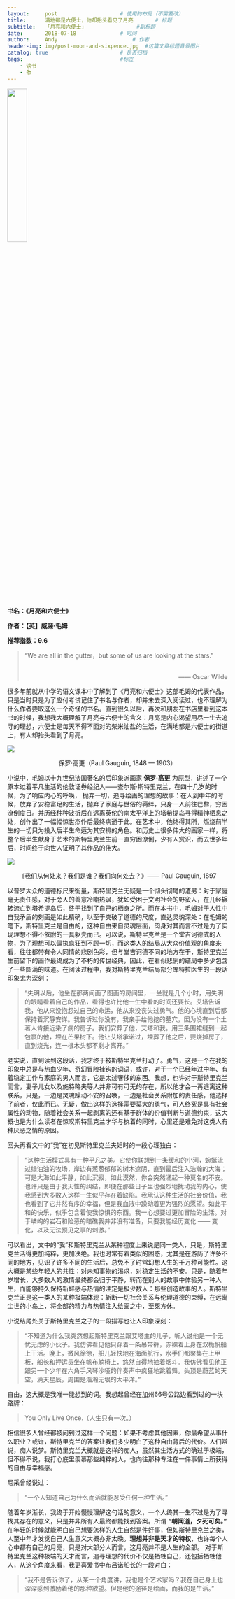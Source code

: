 ```yaml
---
layout:     post   				    # 使用的布局（不需要改）
title:      满地都是六便士，他却抬头看见了月亮   	# 标题 
subtitle:   「月亮和六便士」                #副标题
date:       2018-07-18 				# 时间
author:     Andy 						# 作者
header-img: img/post-moon-and-sixpence.jpg 	#这篇文章标题背景图片
catalog: true 						# 是否归档
tags:								#标签
    - 读书
    - 📚
---
```


<img src="http://andy-blog.oss-cn-beijing.aliyuncs.com/blog/2020-02-12-222.jpg" width="30%">

**书名：《月亮和六便士》**  

**作者：【英】威廉·毛姆**  
  
**推荐指数：9.6**

>“We are all in the gutter，but some of us are looking at the stars.”  
><br>  
><p align="right"> —— Oscar Wilde</p>

很多年前就从中学的语文课本中了解到了《月亮和六便士》这部毛姆的代表作品，只是当时只是为了应付考试记住了书名与作者，却并未去深入阅读过，也不理解为什么作者要取这么一个奇怪的书名。直到很久以后，再次和朋友在书店里看到这本书的时候，我想我大概理解了月亮与六便士的含义：月亮是内心渴望用尽一生去追寻的理想，六便士是每天不得不面对的柴米油盐的生活，在满地都是六便士的街道上，有人却抬头看到了月亮。

<img src="http://andy-blog.oss-cn-beijing.aliyuncs.com/blog/2020-02-12-4338.jpg">

<p align="center">保罗·高更（Paul Gauguin, 1848 — 1903）</p>

小说中，毛姆以十九世纪法国著名的后印象派画家 **保罗·高更** 为原型，讲述了一个原本过着平凡生活的伦敦证券经纪人——查尔斯·斯特里克兰，在四十几岁的时候，为了响应内心的呼唤， 抛弃一切，追寻绘画的理想的故事：在人到中年的时候，放弃了安稳富足的生活，抛弃了家庭与世俗的羁绊，只身一人前往巴黎，穷困潦倒度日。并历经种种波折后在远离英伦的南太平洋上的塔希提岛寻得精神栖息之处，创作出了一幅幅惊世杰作后最终病逝于此。在艺术中，他终得其所，燃烧前半生的一切只为投入后半生命运为其安排的角色。和历史上很多伟大的画家一样，将整个后半生献身于艺术的斯特里克兰生前一直穷困潦倒，少有人赏识，而去世多年后，时间终于向世人证明了其作品的伟大。

<img src="http://andy-blog.oss-cn-beijing.aliyuncs.com/blog/2020-02-12-457.jpg">

<p align="center">《我们从何处来？我们是谁？我们向何处去？》—— Paul Gauguin, 1897</p>

以普罗大众的道德标尺来衡量，斯特里克兰无疑是一个彻头彻尾的渣男：对于家庭毫无责任感，对于旁人的善意冷嘲热讽，犹如受困于文明社会的野蛮人，在几经辗转流亡到塔希提岛后，终于找到了自己的栖身之所。而在本书中，毛姆对于人性中自我矛盾的刻画是如此精确，以至于突破了道德的尺度，直达灵魂深处：在毛姆的笔下，斯特里克兰是自由的，这种自由来自灵魂层面，肉身对其而言不过是为了实现理想不得不依附的一具躯壳而已。可以说，斯特里克兰是一个堂吉诃德式的人物，为了理想可以偏执疯狂到不顾一切，而这类人的结局从大众价值观的角度来看，往往都带有令人同情的悲剧色彩，但与堂吉诃德不同的地方在于，斯特里克兰生前留下的画作最终成为了不朽的传世经典，因此，在看似悲剧的结局中多少包含了一些圆满的味道。在阅读过程中，我对斯特里克兰结局部分库特拉医生的一段话印象尤为深刻：

>“失明以后，他坐在那两间画了图画的房间里，一坐就是几个小时，用失明的眼睛看着自己的作品，看得也许比他一生中看的时间还要长。艾塔告诉我，他从来没抱怨过自己的命运，他从来没丧失过勇气。他的心境直到后都保持着沉静安详。我告诉过你没有，我亲手给他挖的墓穴，因为没有一个土著人肯接近染了病的房子。我们安葬了他，艾塔和我。用三条围裙缝到一起包裹的他，埋在芒果树下。他让艾塔承诺过，埋葬了他之后，要烧掉房子，直到烧光，连一根木头都不剩才离开。”

老实说，直到读到这段话，我才终于被斯特里克兰打动了。勇气，这是一个在我的印象中总是与热血少年、奇幻冒险挂钩的词语，或许，对于一个已经年过中年、有着稳定工作与家庭的男人而言，它是太过奢侈的东西。我想，也许对于斯特里克兰而言，妻子儿女以及施特略夫等人并非可有可无的存在，所以他才会一再逃离这种联系，只是，一边是灵魂躁动不安的召唤，一边是社会关系附加的责任感，他选择了前者，仅此而已。无疑，做出这样的选择需要莫大的勇气，可人终究是具有社会属性的动物，随着社会关系一起剥离的还有基于群体的价值判断与道德约束，这大概也是为什么读者在惊叹斯特里克兰才华与执着的同时，心里还是难免对这类人有种厌恶之情的原因。

回头再看文中的“我”在初见斯特里克兰夫妇时的一段心理独白：

>“这种生活模式具有一种平凡之美。它使你联想到一条缓和的小河，蜿蜒流过绿油油的牧场，岸边有葱葱郁郁的树木遮阴，直到最后注入浩瀚的大海；可是大海如此平静，如此沉寂，如此漠然，你会突然涌起一种莫名的不安。也许只是由于我天性的纠结，即便在那些日子里也强烈地扰动我的内心，使我感到大多数人这样一生似乎存在着缺陷。我承认这种生活的社会价值，我也看到了它井然有序的幸福，但是我血液中躁动着更为强烈的愿望。如此平和的快乐，似乎包含着使我惊惧的东西。我一心想要过更加冒险的生活。对于嶙峋的岩石和险恶的暗礁我并非没有准备，只要我能经历变化 —— 变化，以及无法预见之事的刺激。”

可以看出，文中的“我”和斯特里克兰从某种程度上来说是同一类人，只是，斯特里克兰活得更加纯粹，更加决绝。我也时常有着类似的困惑，尤其是在游历了许多不同的地方，见识了许多不同的生活后，总免不了时常幻想人生的千万种可能性。这大概是某些年轻人的共性：对未知事物的渴求，对稳定生活的不安。只是，随着年岁增长，大多数人的激情最终都会归于平静，转而在别人的故事中体验另一种人生，而能够持久保持新鲜感与热情的注定是极少数人：那些创造故事的人。斯特里克兰正是这一类人的某种极端体现：斩断一切社会关系与伦理道德的束缚，在远离尘世的小岛上，将全部的精力与热情注入绘画之中，至死方休。

小说结尾处关于斯特里克兰之子的一段描写也让人印象深刻：

>“不知道为什么我突然想起斯特里克兰跟艾塔生的儿子，听人说他是一个无忧无虑的小伙子。我仿佛看见他只穿着一条吊带裤，赤裸着上身在双桅帆船上干活。晚上，微风徐徐，船儿轻快地在海面航行，水手们都聚集在上甲板，船长和押运员坐在帆布躺椅上，悠然自得地抽着烟斗。我仿佛看见他正跟另一个少年在六角手风琴沙哑的伴奏声中疯狂地跳着舞。头顶是蔚蓝的天空，满天星辰，周围是浩瀚无垠的太平洋。”

自由，这大概是我唯一能想到的词。我想起曾经在加州66号公路边看到过的一块路牌：

>You Only Live Once.（人生只有一次。）

相信很多人曾经都被问到过这样一个问题：如果不考虑其他因素，你最希望从事什么职业？或许，斯特里克兰的答案让我们多少明白了这种自由背后的代价。人们常说，痴人说梦。斯特里克兰大概就是这样的痴人，虽然其生活方式的确过于极端，但不得不说，我打心底里羡慕那些纯粹的人，也向往那种专注在一件事情上所获得的自由与幸福感。

尼采曾经说过：

>“一个人知道自己为什么而活就能忍受任何一种生活。”

随着年岁渐长，我终于开始慢慢理解这句话的意义，一个人终其一生不过是为了寻找其存在的意义，只是并非所有人最终都能找到答案。所谓 **“朝闻道，夕死可矣。”** 在年轻的时候就能明白自己想要怎样的人生自然是件好事，但如斯特里克兰之类，人至中年才发觉自己人生意义大概亦非太晚。**理想并非是天才的特权**，也许每个人心中都有自己的月亮，只是对大部分人而言，这月亮并不是人生的全部。 对于斯特里克兰这种极端的天才而言，追寻理想的代价不仅是牺牲自己，还包括牺牲他人，从这个角度来看，我更喜爱书中布吕诺船长的一段对白：

>“我不是告诉你了，从某一个角度讲，我也是个艺术家吗？我在自己身上也深深感到激励着他的那种欲望。但是他的途径是绘画，而我的是生活。”
